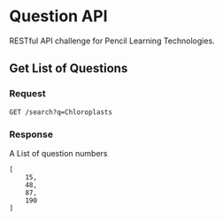 # Question API
RESTful API challenge for Pencil Learning Technologies.

## Get List of Questions
### Request
```
GET /search?q=Chloroplasts
```
### Response
A List of question numbers
```
[
    15,
    48,
    87,
    190
]
```
